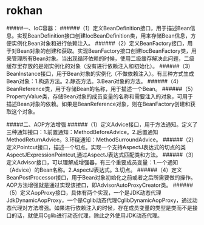 # rokhan

#####一、IoC容器：
######（1）定义BeanDefinition接口，用于描述Bean信息。实现BeanDefinition接口创建IocBeanDefinition类，用来存储Bean信息，方便实例化Bean对象和进行依赖注入。
######（2）定义BeanFactory接口，用于对Bean对象的创建和获取。实现BeanFactory接口创建IocBeanFactory类，用来管理所有Bean对象。当出现循环依赖的时候，使用二级缓存解决此问题，二级缓存里存放的是刚实例化的对象（没有进行依赖注入和初始化）。
######（3）BeanInstance接口，用于Bean对象的实例化（不做依赖注入）。有三种方式生成Bean对象：1.构造方法。2.静态方法。3.Bean对象的方法。
######（4）BeanReference类，用于存储Bean的名称，用于描述一个Bean。
######（5）PropertyValue类，存储Bean对象的成员变量的名称和需要注入的对象，可用于描述Bean对象的依赖。如果是BeanReference对象，则在BeanFactory创建和获取这个对象。

#####二、AOP方法增强
######（1）定义Advice接口，用于方法通知。定义了三种通知接口：1.前置通知：MethodBeforeAdvice。2.后置通知MethodReturnAdvice。3.环绕通知：MethodSurroundAdvice。
######（2）定义Pointcut接口，描述一个切点。实现一个支持AspectJ表达式的切点的类AspectJExpressionPointcut,通过AspectJ表达式匹配类和方法。
######（3）定义Advisor接口，可以理解成增强器，有三个重要成员变量：1.一个通知（Advice）的Bean名称。2.AspectJ表达式。3.切点。
######（4）定义BeanPostProcessor接口，用于Bean对象初始化之前或者之后所需要做的操作。AOP方法增强就是通过实现该接口，即AdvisorAutoProxyCreator类。
######（5）定义AopProxy接口，具体有两个实现，一个是JDK动态代理JdkDynamicAopProxy，一个是Cglib动态代理CglibDynamicAopProxy，通过动态代理对方法增强。如果进行依赖注入的时候，存在成员变量的类型是类而不是接口的话，就使用Cglib进行动态代理，除此之外使用JDK动态代理。